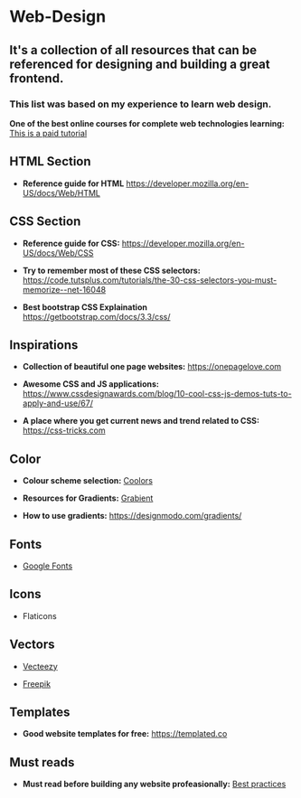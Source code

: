 # Web-Design
## It's a collection of all resources that can be referenced for designing and building a great frontend.
### This list was based on my experience to learn web design.

**One of the best online courses for complete web technologies learning:**
[This is a paid tutorial](https://www.udemy.com/the-web-developer-bootcamp/)


## HTML Section

- **Reference guide for HTML**
https://developer.mozilla.org/en-US/docs/Web/HTML

## CSS Section

- **Reference guide for CSS:**
https://developer.mozilla.org/en-US/docs/Web/CSS

- **Try to remember most of these CSS selectors:**
https://code.tutsplus.com/tutorials/the-30-css-selectors-you-must-memorize--net-16048

- **Best bootstrap CSS Explaination**
https://getbootstrap.com/docs/3.3/css/


## Inspirations

- **Collection of beautiful one page websites:**
https://onepagelove.com

- **Awesome CSS and JS applications:**
https://www.cssdesignawards.com/blog/10-cool-css-js-demos-tuts-to-apply-and-use/67/

- **A place where you get current news and trend related to CSS:**
https://css-tricks.com

## Color

- **Colour scheme selection:**
[Coolors](https://coolors.co)

- **Resources for Gradients:**
[Grabient](https://www.grabient.com/?ref=producthunt)

- **How to use gradients:**
https://designmodo.com/gradients/


## Fonts

- [Google Fonts](www.googlefonts.com)


## Icons

- Flaticons

## Vectors

- [Vecteezy](www.vecteezy.com)

- [Freepik](www.freepik.com)


## Templates

- **Good website templates for free:**
https://templated.co

## Must reads

- **Must read before building any website profeasionally:**
[Best practices](https://github.com/hail2u/html-best-practices/blob/master/README.md)








